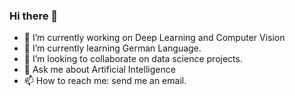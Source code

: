 ### Hi there 👋
- 🔭 I’m currently working on Deep Learning and Computer Vision
- 🌱 I’m currently learning German Language.
- 👯 I’m looking to collaborate on data science projects.
- 💬 Ask me about Artificial Intelligence
- 📫 How to reach me: send me an email.

